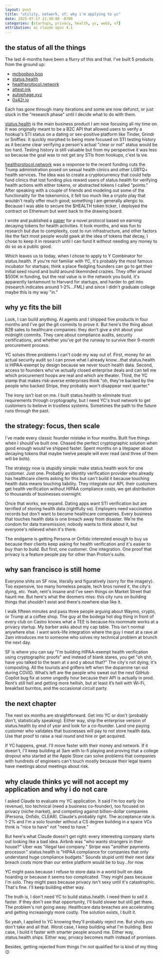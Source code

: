 ```yaml
---
layout: post
title: "utility, network, sf: why i'm applying to yc"
date: 2025-07-17 21:30:00 -0700
categories: [startups, privacy, health, yc, web3, sf]
attribution: ai claude opus 4.1
---
```


## the status of all the things

The last 4-months have been a flurry of this and that. I've built 5 products from the ground up:
- [mcbooboo.boo](https://mcbooboo.boo)
- [status.health](https://status.health)
- [healthprotocol.network](https://healthprotocol.network)
- [attest.ink](https://attest.ink)
- [autophage.xyz](https://autophage.xyz)
- [0x42r.io](https://0x42r.io)

Each has gone through many iterations and some are now defunct, or just stuck in the "research phase" until I decide what to do with them.

[status.health](https://status.health) is the main business product I am now focusing all my time on. It was originally meant to be a B2C API that allowed users to verify a hookup's STI status on a dating or sex-positive platform like Tinder, Grindr or Sniffies. It quickly morphed to being more focused on STI testing history as it became clear verifying a person's actual "clear or not" status would be too hard. Testing history is still valuable but from my perspective it was less so because the goal was to not get any STIs from hookups, c'est la vie.

[healthprotocol.network](https://healthprotocol.network) was a response to the recent funding cuts the Trump administration posed on sexual health clinics and other LGBTQ+ health services. The idea was to create a cryptocurrency that could help fund clinics that lost funding plus reward users of status.health for verifying health actions with either tokens, or abstracted tokens I called "points." After speaking with a couple of friends and modeling out some of the functionality for the tokenomics, it felt too much like a crypto play that wouldn't really offer much good; something I am generally allergic to. Because I was able to secure the $HEALTH token ticker, I deployed the contract on Ethereum but went back to the drawing board.

I wrote and published a [paper](https://autophage.xyz/paper/litepaper.pdf) for a novel protocol based on earning decaying tokens for health activities. It took months, and was fun to research but due to complexity, cost to run infrastructure, and other factors like the fact most people would gawk at the idea of tokens that decay, I chose to keep it in research until I can fund it without needing any money to do so as a public good.

Which leaves us to today, when I chose to apply to Y Combinator for status.health. If you're not familiar with YC, it's probably the most famous incubator for startups; think a place fledgling founders can go to get their initial seed round and build around likeminded crazies. They offer around $500K in funding, but the real value is in the network you build, it's apparently tantamount to Harvard for startups, and harder to get into (research indicates around 1-2%...FML) and since I didn't graduate college maybe this is my way "in."

## why yc fits the bill

Look, I can build anything. AI agents and I shipped five products in four months and I've got the git commits to prove it. But here's the thing about B2B sales to healthcare companies: they don't give a shit about your midnight commits. They care about compliance audits, security certifications, and whether you've got the runway to survive their 9-month procurement process.

YC solves three problems I can't code my way out of. First, money for an actual security audit so I can prove what I already know...that status.health is HIPAA-exempt by design because we never touch health data. Second, access to founders who've actually closed enterprise deals and can tell me which procurement hoops are real and which are theater. Third, the YC stamp that makes risk-averse enterprises think "oh, they're backed by the people who backed Stripe, they probably won't disappear next quarter."

The irony isn't lost on me. I built status.health to eliminate trust requirements through cryptography, but I need YC's trust network to get customers to believe in trustless systems. Sometimes the path to the future runs through the past.

## the strategy: focus, then scale

I've made every classic founder mistake in four months. Built five things when I should've built one. Chased the perfect cryptographic solution when good enough would've shipped faster. Spent months on a litepaper about decaying tokens that maybe twelve people will ever read (and three of them will be bots).

The strategy now is stupidly simple: make status.health work for one customer. Just one. Probably an identity verification provider who already has healthcare clients asking for this but can't build it because touching health data means touching liability. They integrate our API, their customers get health verification without HIPAA compliance costs, we get distribution to thousands of businesses overnight.

Once that works, we expand. Dating apps want STI verification but are terrified of storing health data (rightfully so). Employers need vaccination records but don't want to become healthcare companies. Every business that touches health data is one breach away from disaster. We're the condom for data transmission; nobody wants to think about it, but everyone's relieved when it's there.

The endgame is getting Persona or Onfido interested enough to buy us because their clients keep asking for health verification and it's easier to buy than to build. But first, one customer. One integration. One proof that privacy is a feature people pay for other than Proton's suite.

## why san francisco is still home

Everyone shits on SF now, literally and figuratively (sorry for the imagery). Too expensive, too many homeless people, tech bros ruined it, the city's dying, etc. Yeah, rent's insane and I've seen things on Market Street that haunt me. But here's what the doomers miss: this city runs on building things that shouldn't exist and there's nowhere else like it.

I walk fifteen minutes and pass three people arguing about Waymo, crypto, or Trump at a coffee shop. The guy at the bodega hot dog thing in front of every club on Castro knows what a TEE is because his roommate works at a privacy startup. My barber asks about my cap table. This isn't normal anywhere else. I want work-life integration where the guy I meet at a rave at 2am introduces me to someone who solves my technical problem at brunch the next day.

SF is where you can say "I'm building HIPAA-exempt health verification using cryptographic proofs" and instead of blank stares, you get "oh shit, have you talked to the team at x and y about that?" The city's not dying; it's composting. All the tourists and grifters left when the dopamine ran out during COVID. What’s left are the people who sweat out the next GitHub Copilot bug fix at some ungodly hour because their API is actually in prod. Rent’s still hell and getting more hellish, but at least it’s hell with Wi-Fi, breakfast burritos, and the occasional circuit party.

## the next chapter

The next six months are straightforward. Get into YC or don't (probably don't, statistically speaking). Either way, ship the enterprise version of status.health by end of year and look for a co-founder. Land one paying customer who validates that businesses will pay to not store health data. Use that proof to raise a real round and hire or get acquired.

If YC happens, great. I'll move faster with their money and network. If it doesn't, I'll keep building at 3am with lo-fi playing and proving that a college dropout who started at the Apple Store can solve problems that companies with hundreds of engineers can't touch mostly because their legal teams have meetings about meetings about risk.

## why claude thinks yc will not accept my application and why i do not care

I asked Claude to evaluate my YC application. It said I'm too early (no revenue), too technical (need a business co-founder), too focused on privacy (niche market), and competing against billion-dollar companies (Persona, Onfido, CLEAR). Claude's probably right. The acceptance rate is 1-2% and I'm a solo founder without a CS degree building in a space VCs think is "nice to have" not "need to have."

But here's what Claude doesn't get right: every interesting company starts out looking like a bad idea. Airbnb was "who wants strangers in their house?" Uber was "illegal taxi company." Stripe was "another payments processor." status.health is "HIPAA compliance for companies that only understand huge compliance budgets." Sounds stupid until their next data breach costs more than our entire platform would be to buy...for now.

YC might pass because I refuse to store data in a world built on data hoarding or because it seems too complicated. They might pass because I'm solo. They might pass because privacy isn't sexy until it's catastrophic. That's fine. I'll keep building either way.

The truth is, I don't need YC to build status.health. I need them to sell it faster. If they don't see that opportunity, I'll build slower but still get there. The problem's not going away. Healthcare data breaches are accelerating and getting increasingly more costly. The solution exists, I built it.

So yeah, I applied to YC knowing they'll probably reject me. But shots you don't take and all that. Worst case, I keep building what I'm building. Best case, I build it faster with smarter people around me. Either way, status.health ships. Either way, privacy becomes math instead of promises.

Besides, getting rejected from things I'm not qualified for is kind of my thing 😉